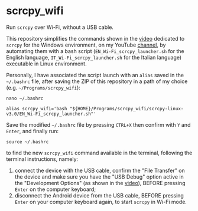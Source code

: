 # scrcpy_wifi
Run `scrcpy` over Wi-Fi, without a USB cable.

This repository simplifies the commands shown in the [video](https://youtu.be/5-Kv2MOwBUA) dedicated to `scrcpy` for the Windows environment, on my YouTube [channel](https://www.youtube.com/@yitaverse), by automating them with a bash script (`EN_Wi-Fi_scrcpy_launcher.sh` for the English language, `IT_Wi-Fi_scrcpy_launcher.sh` for the Italian language) executable in Linux environment.

Personally, I have associated the script launch with an `alias` saved in the `~/.bashrc` file, after saving the ZIP of this repository in a path of my choice (e.g. `~/Programs/scrcpy_wifi`):

`nano ~/.bashrc`

`alias scrcpy_wifi='bash "${HOME}/Programs/scrcpy_wifi/scrcpy-linux-v3.0/EN_Wi-Fi_scrcpy_launcher.sh"'`

Save the modified `~/.bashrc` file by pressing `CTRL+X` then confirm with `Y` and `Enter`, and finally run:

`source ~/.bashrc`

to find the new `scrcpy_wifi` command available in the terminal, following the terminal instructions, namely:

1) connect the device with the USB cable, confirm the "File Transfer" on the device and make sure you have the "USB Debug" option active in the "Development Options" (as shown in the [video](https://youtu.be/5-Kv2MOwBUA)), BEFORE pressing `Enter` on the computer keyboard;
2) disconnect the Android device from the USB cable, BEFORE pressing `Enter` on your computer keyboard again, to start `scrcpy` in Wi-Fi mode.
